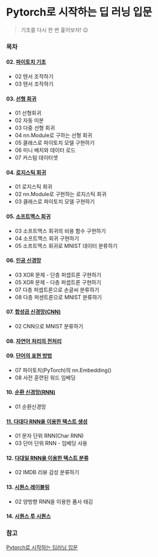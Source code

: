 # Pytorch로 시작하는 딥 러닝 입문
> 기초를 다시 한 번 훑어보자! 😉
### 목차
#### 02. [파이토치 기초](https://github.com/leeyejin1231/start-pytorch/blob/main/02.%ED%8C%8C%EC%9D%B4%ED%86%A0%EC%B9%98%20%EA%B8%B0%EC%B4%88/README.md)
- 02 텐서 조작하기  
- 03 텐서 조작하기
#### 03. [선형 회귀](https://github.com/leeyejin1231/start-pytorch/blob/main/03.%EC%84%A0%ED%98%95%20%ED%9A%8C%EA%B7%80/README.md)
- 01 선형회귀  
- 02 자동 미분  
- 03 다중 선형 회귀  
- 04 nn.Module로 구하는 선형 회귀  
- 05 클래스로 파이토치 모델 구현하기  
- 06 미니 배치와 데이터 로드
- 07 커스텀 데이터셋
#### 04. [로지스틱 회귀](https://github.com/leeyejin1231/start-pytorch/blob/main/04.%EB%A1%9C%EC%A7%80%EC%8A%A4%ED%8B%B1%20%ED%9A%8C%EA%B7%80/README.md)
- 01 로지스틱 회귀
- 02 nn.Module로 구현하는 로지스틱 회귀
- 03 클래스로 파이토치 모델 구현하기
#### 05. [소프트맥스 회귀](https://github.com/leeyejin1231/start-pytorch/blob/main/05.%EC%86%8C%ED%94%84%ED%8A%B8%EB%A7%A5%EC%8A%A4%20%ED%9A%8C%EA%B7%80/README.md)
- 03 소프트맥스 회귀의 비용 함수 구현하기
- 04 소프트맥스 회귀 구현하기
- 05 소프트맥스 회귀로 MNIST 데이터 분류하기
#### 06. [인공 신경망](https://github.com/leeyejin1231/start-pytorch/blob/main/06.%EC%9D%B8%EA%B3%B5%20%EC%8B%A0%EA%B2%BD%EB%A7%9D/README.md)
- 03 XOR 문제 - 단층 퍼셉트론 구현하기
- 05 XOR 문제 - 다층 퍼셉트론 구현하기
- 07 다층 퍼셉트론으로 손글씨 분류하기
- 08 다층 퍼센트론으로 MNIST 분류하기
#### 07. [합성곱 신경망(CNN)](https://github.com/leeyejin1231/start-pytorch/blob/main/07.%20%ED%95%A9%EC%84%B1%EA%B3%B1%20%EC%8B%A0%EA%B2%BD%EB%A7%9D(CNN)/README.md)
- 02 CNN으로 MNIST 분류하기
#### 08. [자연어 처리의 전처리](https://github.com/leeyejin1231/start-pytorch/blob/main/08.%20%EC%9E%90%EC%97%B0%EC%96%B4%20%EC%B2%98%EB%A6%AC%EC%9D%98%20%EC%A0%84%EC%B2%98%EB%A6%AC/README.md)
#### 09. [단어의 표현 방법](https://github.com/leeyejin1231/start-pytorch/blob/main/09.%20%EB%8B%A8%EC%96%B4%EC%9D%98%20%ED%91%9C%ED%98%84%20%EB%B0%A9%EB%B2%95/README.md)
- 07 파이토치(PyTorch)의 nn.Embedding()
- 08 사전 훈련된 워드 임베딩
#### 10. [순환 신경망(RNN)](https://github.com/leeyejin1231/start-pytorch/blob/main/10.%20%EC%88%9C%ED%99%98%EC%8B%A0%EA%B2%BD%EB%A7%9D/README.md)
- 01 순환신경망
#### [11. 다대다 RNN을 이용한 텍스트 생성](https://github.com/leeyejin1231/start-pytorch/blob/main/11.%20%EB%8B%A4%EB%8C%80%EB%8B%A4%20RNN%EC%9D%84%20%EC%9D%B4%EC%9A%A9%ED%95%9C%20%ED%85%8D%EC%8A%A4%ED%8A%B8%20%EC%83%9D%EC%84%B1/README.md)
- 01 문자 단위 RNN(Char RNN)
- 03 단어 단위 RNN - 임베딩 사용
#### 12. [다대일 RNN을 이용한 텍스트 분류](https://github.com/leeyejin1231/start-pytorch/blob/main/12.%20%EB%8B%A4%EB%8C%80%EC%9D%BC%20RNN%EC%9D%84%20%EC%9D%B4%EC%9A%A9%ED%95%9C%20%ED%85%8D%EC%8A%A4%ED%8A%B8%20%EB%B6%84%EB%A5%98/README.md)
- 02 IMDB 리뷰 감성 분류하기
#### 13. [시퀀스 레이블링](https://github.com/leeyejin1231/start-pytorch/blob/main/13.%20%EC%8B%9C%ED%80%80%EC%8A%A4%20%EB%A0%88%EC%9D%B4%EB%B8%94%EB%A7%81/README.md)
- 02 양방향 RNN을 이용한 품사 태깅
#### 14. [시퀀스 투 시퀀스](https://github.com/leeyejin1231/start-pytorch/blob/main/14.%20%EC%8B%9C%ED%80%80%EC%8A%A4%20%ED%88%AC%20%EC%8B%9C%ED%80%80%EC%8A%A4/README.md)
 
### 참고  
[Pytorch로 시작하는 딥러닝 입문](https://wikidocs.net/book/2788)
